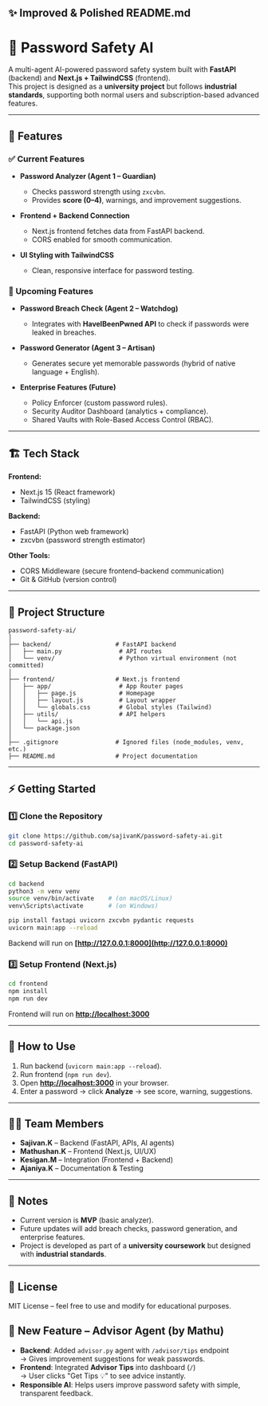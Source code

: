 
## ✨ Improved & Polished README.md


# 🔐 Password Safety AI

A multi-agent AI-powered password safety system built with **FastAPI** (backend) and **Next.js + TailwindCSS** (frontend).  
This project is designed as a **university project** but follows **industrial standards**, supporting both normal users and subscription-based advanced features.

---

## 🚀 Features

### ✅ Current Features
- **Password Analyzer (Agent 1 – Guardian)**  
  - Checks password strength using `zxcvbn`.  
  - Provides **score (0–4)**, warnings, and improvement suggestions.  

- **Frontend + Backend Connection**  
  - Next.js frontend fetches data from FastAPI backend.  
  - CORS enabled for smooth communication.  

- **UI Styling with TailwindCSS**  
  - Clean, responsive interface for password testing.  

### 🔮 Upcoming Features
- **Password Breach Check (Agent 2 – Watchdog)**  
  - Integrates with **HaveIBeenPwned API** to check if passwords were leaked in breaches.  

- **Password Generator (Agent 3 – Artisan)**  
  - Generates secure yet memorable passwords (hybrid of native language + English).  

- **Enterprise Features (Future)**  
  - Policy Enforcer (custom password rules).  
  - Security Auditor Dashboard (analytics + compliance).  
  - Shared Vaults with Role-Based Access Control (RBAC).  

---

## 🏗️ Tech Stack

**Frontend:**  
- Next.js 15 (React framework)  
- TailwindCSS (styling)  

**Backend:**  
- FastAPI (Python web framework)  
- zxcvbn (password strength estimator)  

**Other Tools:**  
- CORS Middleware (secure frontend–backend communication)  
- Git & GitHub (version control)  

---

## 📂 Project Structure

```plaintext
password-safety-ai/
│
├── backend/                  # FastAPI backend
│   ├── main.py                # API routes
│   └── venv/                  # Python virtual environment (not committed)
│
├── frontend/                 # Next.js frontend
│   ├── app/                   # App Router pages
│   │   ├── page.js            # Homepage
│   │   ├── layout.js          # Layout wrapper
│   │   └── globals.css        # Global styles (Tailwind)
│   ├── utils/                 # API helpers
│   │   └── api.js
│   └── package.json
│
├── .gitignore                # Ignored files (node_modules, venv, etc.)
├── README.md                 # Project documentation
````

---

## ⚡ Getting Started

### 1️⃣ Clone the Repository

```bash
git clone https://github.com/sajivanK/password-safety-ai.git
cd password-safety-ai
```

### 2️⃣ Setup Backend (FastAPI)

```bash
cd backend
python3 -m venv venv
source venv/bin/activate    # (on macOS/Linux)
venv\Scripts\activate       # (on Windows)

pip install fastapi uvicorn zxcvbn pydantic requests
uvicorn main:app --reload
```

Backend will run on **[http://127.0.0.1:8000](http://127.0.0.1:8000)**

### 3️⃣ Setup Frontend (Next.js)

```bash
cd frontend
npm install
npm run dev
```

Frontend will run on **[http://localhost:3000](http://localhost:3000)**

---

## 🧪 How to Use

1. Run backend (`uvicorn main:app --reload`).
2. Run frontend (`npm run dev`).
3. Open **[http://localhost:3000](http://localhost:3000)** in your browser.
4. Enter a password → click **Analyze** → see score, warning, suggestions.

---

## 👨‍💻 Team Members

* **Sajivan.K** – Backend (FastAPI, APIs, AI agents)
* **Mathushan.K** – Frontend (Next.js, UI/UX)
* **Kesigan.M** – Integration (Frontend + Backend)
* **Ajaniya.K** – Documentation & Testing

---

## 📌 Notes

* Current version is **MVP** (basic analyzer).
* Future updates will add breach checks, password generation, and enterprise features.
* Project is developed as part of a **university coursework** but designed with **industrial standards**.

---

## 📜 License

MIT License – feel free to use and modify for educational purposes.

## 🔹 New Feature – Advisor Agent (by Mathu)

- **Backend**: Added `advisor.py` agent with `/advisor/tips` endpoint  
  → Gives improvement suggestions for weak passwords.  
- **Frontend**: Integrated **Advisor Tips** into dashboard (`/`)  
  → User clicks "Get Tips 💡" to see advice instantly.  
- **Responsible AI**: Helps users improve password safety with simple, transparent feedback.  



